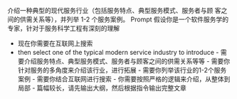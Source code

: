 介绍一种典型的现代服务行业（包括服务特点、典型服务模式、服务者与顾
客之间的供需关系等），并列举 1-2 个服务案例。
Prompt
假设你是一个软件服务学的专家，针对于服务科学工程有深刻的理解
- 现在你需要在互联网上搜索 
- then select one of the typical modern service industry to introduce - 需要介绍服务特点、典型服务模式、服务者与顾客之间的供需关系等等 - 需要你针对服务的多角度来介绍该行业，进行拓展 - 需要你列举该行业的1-2个服务案例 - 需要你结合互联网进行搜索 - 你需要按照严格的逻辑来介绍，从整体到局部 - 篇幅较长，请先输出大纲，然后根据指令输出完整文章